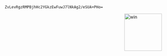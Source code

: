 <!--
### Ya like JAZZ? 🎷
-->

<!--
**h0gan1ee/h0gan1ee** is a ✨ _special_ ✨ repository because its `README.md` (this file) appears on your GitHub profile.

Here are some ideas to get you started:

- 🔭 I’m currently working on ...
- 🌱 I’m currently learning ...
- 👯 I’m looking to collaborate on ...
- 🤔 I’m looking for help with ...
- 💬 Ask me about ...
- 📫 How to reach me: ...
- 😄 Pronouns: ...
- ⚡ Fun fact: ...
-->

<!--
- 🦄 I'm a designer, a developer and a musician.
- 🌟 I'm interested in anything that triggers me.
- 🕸 Here's my website: [hopp.top](https://hopp.top)
- 📫 How to reach me: hoganlee_dev@outlook.com
-->

```
ZvLevRgzRMPBjhHc2YGkzEwFuwJ7lNkAg2/eSUA+PHo=
```

<a style="float: right;" width="120" href="https://zhuanlan.zhihu.com/p/533198387">
  <img align="right" width="120" alt="win" src="https://user-images.githubusercontent.com/39949564/157803999-f751f1b3-45f8-4ec2-9cba-68a0d0bf2e9a.png">
</a>
